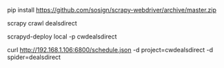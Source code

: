 
pip install https://github.com/sosign/scrapy-webdriver/archive/master.zip
	
scrapy crawl dealsdirect

scrapyd-deploy local -p cwdealsdirect

curl http://192.168.1.106:6800/schedule.json -d project=cwdealsdirect -d spider=dealsdirect

